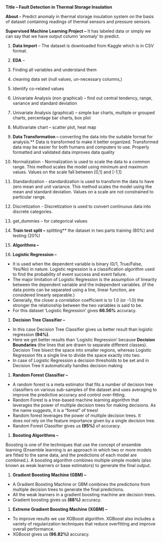 ﻿**Title – Fault Detection in Thermal Storage Insulation**

**About -** Predict anomaly in thermal storage insulation system on the basis of dataset containing readings of thermal sensors and pressure sensors.

**Supervised Machine Learning Project –** It has labeled data or simply we can say that we have output column ‘anomaly’ to predict. 

1. **Data Import** – The dataset is downloaded from Kaggle which is in CSV format.

1. **EDA** – 
1. Finding all variables and understand them
1. cleaning data set (null values, un-necessary columns,)
1. Identify co-related values
1. Univariate Analysis (non graphical) – find out central tendency, range, variance and standard deviation 
1. Univariate Analysis (graphical) – simple bar charts, multiple or grouped charts,   percentage bar charts, box plot
1. Multivariate chart – scatter plot, heat map

1. **Data Transformation –** converting the data into the suitable format for analysis.** Data is transformed to make it better organized. Transformed data may be easier for both humans and computers to use. Properly formatted and validated data improves data quality 
1. Normalization - Normalization is used to scale the data to a common range. This method scales the model using minimum and maximum values. Values on the scale fall between [0,1] and [-1,1]
1. Standardization - standardization is used to transform the data to have zero mean and unit variance. This method scales the model using the mean and standard deviation. Values on a scale are not constrained to particular range.
1. Discretization - Discretization is used to convert continuous data into discrete categories.
1. get\_dummies – for categorical values

1. **Train test split –** splitting** the dataset in two parts training (80%) and testing (20%) 

1. **Algorithms –** 
1. **Logistic Regression –** 
- It is used when the dependent variable is binary (0/1, True/False, Yes/No) in nature. Logistic regression is a classification algorithm used to find the probability of event success and event failure. 
- The major limitation of Logistic Regression is the assumption of linearity between the dependent variable and the independent variables. (if the data points can be separated using a line, linear function, are considered linearly separable.)
- Generally, the closer a correlation coefficient is to 1.0 (or -1.0) the stronger the relationship between the two variables is said to be.
- For this dataset ‘Logistic Regression’ gives **66.56%** accuracy.

1. **Decision Tree Classifier –** 
- In this case Decision Tree Classifier gives us better result than logistic regression **(94%)**. 
- Here we get better results than ‘Logistic Regression’ because **Decision Boundaries** (the lines that are drawn to separate different classes). Decision Tree bisect the space into smaller regions, whereas Logistic Regression fits a single line to divide the space exactly into two.
- In case of Logistic Regression a decision thresholds to be set and in Decision Tree it automatically handles decision making

1. **Random Forest Classifier –**
- A random forest is a meta estimator that fits a number of decision tree classifiers on various sub-samples of the dataset and uses averaging to improve the predictive accuracy and control over-fitting. 
- Random Forest is a tree-based machine learning algorithm that leverages the power of multiple decision trees for making decisions. As the name suggests, it is a “forest” of trees!
- Random forest leverages the power of multiple decision trees. It does *not* rely on the feature importance given by a single decision tree.
- Random Forest Classifier gives us **(95%)** of accuracy.




1. **Boosting Algorithms –** 

Boosting is one of the techniques that use the concept of ensemble learning (Ensemble learning is an approach in which two or more models are fitted to the same data, and the predictions of each model are combined.). A boosting algorithm combines multiple simple models (also known as weak learners or base estimators) to generate the final output.

1. **Gradient Boosting Machine (GBM) –** 
- A Gradient Boosting Machine or GBM combines the predictions from multiple decision trees to generate the final predictions.
- All the weak learners in a gradient boosting machine are decision trees.
- Gradient boosting gives us **(88%)** accuracy.
1. **Extreme Gradient Boosting Machine (XGBM) –** 
- To improve results we use XGBoost algorithm. XGBoost also includes a variety of regularization techniques that reduce overfitting and improve overall performance. 
- XGBoost gives us **(96.82%)** accuracy.


